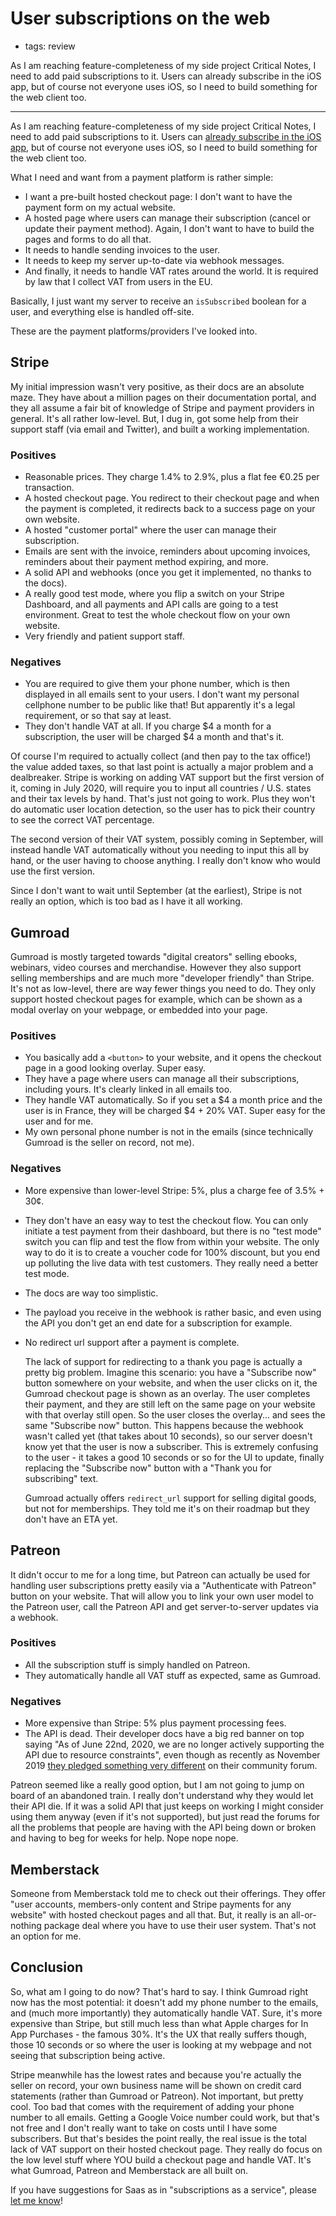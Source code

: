 # User subscriptions on the web
- tags: review

As I am reaching feature-completeness of my side project Critical Notes, I need to add paid subscriptions to it. Users can already subscribe in the iOS app, but of course not everyone uses iOS, so I need to build something for the web client too.

---

As I am reaching feature-completeness of my side project Critical Notes, I need to add paid subscriptions to it. Users can [already subscribe in the iOS app](/articles/2020/06/15/storekit-webhooks-firestore/), but of course not everyone uses iOS, so I need to build something for the web client too.

What I need and want from a payment platform is rather simple: 

- I want a pre-built hosted checkout page: I don't want to have the payment form on my actual website.
- A hosted page where users can manage their subscription (cancel or update their payment method). Again, I don't want to have to build the pages and forms to do all that.
- It needs to handle sending invoices to the user.
- It needs to keep my server up-to-date via webhook messages.
- And finally, it needs to handle VAT rates around the world. It is required by law that I collect VAT from users in the EU.

Basically, I just want my server to receive an `isSubscribed` boolean for a user, and everything else is handled off-site.

These are the payment platforms/providers I've looked into.

## Stripe
My initial impression wasn't very positive, as their docs are an absolute maze. They have about a million pages on their documentation portal, and they all assume a fair bit of knowledge of Stripe and payment providers in general. It's all rather low-level. But, I dug in, got some help from their support staff (via email and Twitter), and built a working implementation.

### Positives
* Reasonable prices. They charge 1.4% to 2.9%, plus a flat fee €0.25 per transaction.
* A hosted checkout page. You redirect to their checkout page and when the payment is completed, it redirects back to a success page on your own website.
* A hosted "customer portal" where the user can manage their subscription.
* Emails are sent with the invoice, reminders about upcoming invoices, reminders about their payment method expiring, and more.
* A solid API and webhooks (once you get it implemented, no thanks to the docs).
* A really good test mode, where you flip a switch on your Stripe Dashboard, and all payments and API calls are going to a test environment. Great to test the whole checkout flow on your own website.
* Very friendly and patient support staff.

### Negatives
* You are required to give them your phone number, which is then displayed in all emails sent to your users. I don't want my personal cellphone number to be public like that! But apparently it's a legal requirement, or so that say at least.
* They don't handle VAT at all. If you charge $4 a month for a subscription, the user will be charged $4 a month and that's it. 

Of course I'm required to actually collect (and then pay to the tax office!) the value added taxes, so that last point is actually a major problem and a dealbreaker. Stripe is working on adding VAT support but the first version of it, coming in July 2020, will require you to input all countries / U.S. states and their tax levels by hand. That's just not going to work. Plus they won't do automatic user location detection, so the user has to pick their country to see the correct VAT percentage. 

The second version of their VAT system, possibly coming in September, will instead handle VAT automatically without you needing to input this all by hand, or the user having to choose anything. I really don't know who would use the first version.

Since I don't want to wait until September (at the earliest), Stripe is not really an option, which is too bad as I have it all working.

## Gumroad
Gumroad is mostly targeted towards "digital creators" selling ebooks, webinars, video courses and merchandise. However they also support selling memberships and are much more "developer friendly" than Stripe. It's not as low-level, there are way fewer things you need to do. They only support hosted checkout pages for example, which can be shown as a modal overlay on your webpage, or embedded into your page.

### Positives
* You basically add a `<button>` to your website, and it opens the checkout page in a good looking overlay. Super easy.
* They have a page where users can manage all their subscriptions, including yours. It's clearly linked in all emails too.
* They handle VAT automatically. So if you set a $4 a month price and the user is in France, they will be charged $4 + 20% VAT. Super easy for the user and for me.
* My own personal phone number is not in the emails (since technically Gumroad is the seller on record, not me).

### Negatives
* More expensive than lower-level Stripe: 5%, plus a charge fee of 3.5% + 30¢.
* They don't have an easy way to test the checkout flow. You can only initiate a test payment from their dashboard, but there is no "test mode" switch you can flip and test the flow from within your website. The only way to do it is to create a voucher code for 100% discount, but you end up polluting the live data with test customers. They really need a better test mode.
* The docs are way too simplistic.
* The payload you receive in the webhook is rather basic, and even using the API you don't get an end date for a subscription for example.
* No redirect url support after a payment is complete.

	The lack of support for redirecting to a thank you page is actually a pretty big problem. Imagine this scenario: you have a "Subscribe now" button somewhere on your website, and when the user clicks on it, the Gumroad checkout page is shown as an overlay. The user completes their payment, and they are still left on the same page on your website with that overlay still open. So the user closes the overlay... and sees the same "Subscribe now" button. This happens because the webhook wasn't called yet (that takes about 10 seconds), so our server doesn't know yet that the user is now a subscriber. This is extremely confusing to the user - it takes a good 10 seconds or so for the UI to update, finally replacing the "Subscribe now" button with a "Thank you for subscribing" text.
	
	Gumroad actually offers `redirect_url` support for selling digital goods, but not for memberships. They told me it's on their roadmap but they don't have an ETA yet.

## Patreon
It didn't occur to me for a long time, but Patreon can actually be used for handling user subscriptions pretty easily via a "Authenticate with Patreon" button on your website. That will allow you to link your own user model to the Patreon user, call the Patreon API and get server-to-server updates via a webhook.

### Positives
* All the subscription stuff is simply handled on Patreon.
* They automatically handle all VAT stuff as expected, same as Gumroad.

### Negatives
* More expensive than Stripe: 5% plus payment processing fees.
* The API is dead. Their developer docs have a big red banner on top saying "As of June 22nd, 2020, we are no longer actively supporting the API due to resource constraints", even though as recently as November 2019 [they pledged something very different](https://www.patreoncommunity.com/t/the-api-has-been-abandoned/5894/4) on their community forum.

Patreon seemed like a really good option, but I am not going to jump on board of an abandoned train. I really don't understand why they would let their API die. If it was a solid API that just keeps on working I might consider using them anyway (even if it's not supported), but just read the forums for all the problems that people are having with the API being down or broken and having to beg for weeks for help. Nope nope nope.

## Memberstack
Someone from Memberstack told me to check out their offerings. They offer "user accounts, members-only content and Stripe payments for any website" with hosted checkout pages and all that. But, it really is an all-or-nothing package deal where you have to use their user system. That's not an option for me.

## Conclusion
So, what am I going to do now? That's hard to say. I think Gumroad right now has the most potential: it doesn't add my phone number to the emails, and (much more importantly) they automatically handle VAT. Sure, it's more expensive than Stripe, but still much less than what Apple charges for In App Purchases - the famous 30%. It's the UX that really suffers though, those 10 seconds or so where the user is looking at my webpage and not seeing that subscription being active. 

Stripe meanwhile has the lowest rates and because you're actually the seller on record, your own business name will be shown on credit card statements (rather than Gumroad or Patreon). Not important, but pretty cool. Too bad that comes with the requirement of adding your phone number to all emails. Getting a Google Voice number could work, but that's not free and I don't really want to take on costs until I have some subscribers. But that's besides the point really, the real issue is the total lack of VAT support on their hosted checkout page. They really do focus on the low level stuff where YOU build a checkout page and handle VAT. It's what Gumroad, Patreon and Memberstack are all built on.

If you have suggestions for Saas as in "subscriptions as a service", please [let me know](mailto:kevin@loopwerk.io)!
